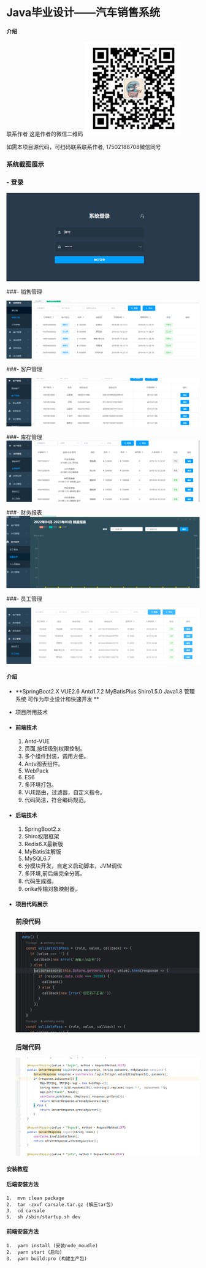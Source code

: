 # Java毕业设计——汽车销售系统  

#### 介绍

联系作者
这是作者的微信二维码
![输入图片说明](12.png)


如需本项目源代码，可扫码联系联系作者,
17502188708微信同号

 

### 系统截图展示


### - 登录 

  ![输入图片说明](0.png)

###- 销售管理

  ![输入图片说明](1.png)

###- 客户管理

  ![输入图片说明](2.png)

###- 库存管理
![输入图片说明](3.png)

###- 财务报表
![输入图片说明](4.png)

  

###- 员工管理

![输入图片说明](5.png)



####  介绍

-  **SpringBoot2.X VUE2.6 Antd1.7.2 MyBatisPlus Shiro1.5.0 Java1.8 管理系统  可作为毕业设计和快速开发 **

-  项目所用技术

- ####  前端技术

  1. Antd-VUE
  2. 页面,按钮级别权限控制。
  3. 多个组件封装，调用方便。
  4. Antv图表组件。
  5. WebPack
  6. ES6
  7. 多环境打包。
  8. VUE路由，过滤器，自定义指令。
  9. 代码简洁，符合编码规范。

- ####  后端技术

  1. SpringBoot2.x
  2. Shiro权限框架
  3. Redis6.X最新版
  4. MyBatis注解版
  5. MySQL6.7
  6. 分模块开发，自定义启动脚本，JVM调优
  7. 多环境,前后端完全分离。
  8. 代码生成器。
  9. orika传输对象映射器。

- ####  项目代码展示

  ### 前段代码

  ![输入图片说明](6.png)

  ### 后端代码

  ![输入图片说明](7.png)

#### 

####  安装教程

 #### **后端安装方法**

```
1.  mvn clean package
2.  tar -zxvf carsale.tar.gz (解压tar包)
3.  cd carsale
5.  sh /sbin/startup.sh dev
```

####  前端安装方法

```
1.  yarn install (安装node_moudle)
2.  yarn start (启动)
3.  yarn build:pro (构建生产包)
```



